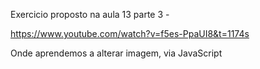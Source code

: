 Exercicio proposto na aula 13 parte 3 - 

https://www.youtube.com/watch?v=f5es-PpaUI8&t=1174s

Onde aprendemos a alterar imagem, via JavaScript
